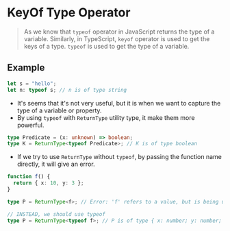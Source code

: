 # KeyOf Type Operator

> As we know that `typeof` operator in JavaScript returns the type of a variable. Similarly, in TypeScript, `keyof` operator is used to get the keys of a type. `typeof` is used to get the type of a variable.

## Example

```ts
let s = "hello";
let n: typeof s; // n is of type string
```

- It's seems that it's not very useful, but it is when we want to capture the type of a variable or property.
- By using `typeof` with `ReturnType` utility type, it make them more powerful.

```ts
type Predicate = (x: unknown) => boolean;
type K = ReturnType<typeof Predicate>; // K is of type boolean
```

- If we try to use `ReturnType` without `typeof`, by passing the function name directly, it will give an error.

```ts
function f() {
  return { x: 10, y: 3 };
}

type P = ReturnType<f>; // Error: 'f' refers to a value, but is being used as a type here.

// INSTEAD, we should use typeof
type P = ReturnType<typeof f>; // P is of type { x: number; y: number; }
```
